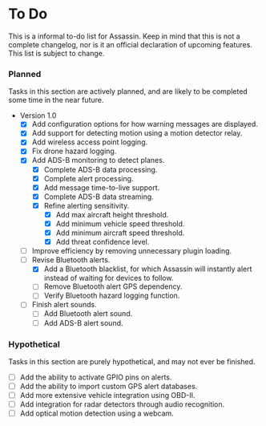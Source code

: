 # To Do

This is a informal to-do list for Assassin. Keep in mind that this is not a complete changelog, nor is it an official declaration of upcoming features. This list is subject to change.

### Planned

Tasks in this section are actively planned, and are likely to be completed some time in the near future.

- Version 1.0
    - [X] Add configuration options for how warning messages are displayed.
    - [X] Add support for detecting motion using a motion detector relay.
    - [X] Add wireless access point logging.
    - [X] Fix drone hazard logging.
    - [X] Add ADS-B monitoring to detect planes.
        - [X] Complete ADS-B data processing.
        - [X] Complete alert processing.
        - [X] Add message time-to-live support.
        - [X] Complete ADS-B data streaming.
        - [X] Refine alerting sensitivity.
            - [X] Add max aircraft height threshold.
            - [X] Add minimum vehicle speed threshold.
            - [X] Add minimum aircraft speed threshold.
            - [X] Add threat confidence level.
    - [ ] Improve efficiency by removing unnecessary plugin loading.
    - [ ] Revise Bluetooth alerts.
        - [X] Add a Bluetooth blacklist, for which Assassin will instantly alert instead of waiting for devices to follow.
        - [ ] Remove Bluetooth alert GPS dependency.
        - [ ] Verify Bluetooth hazard logging function.
    - [ ] Finish alert sounds.
        - [ ] Add Bluetooth alert sound.
        - [ ] Add ADS-B alert sound.

### Hypothetical

Tasks in this section are purely hypothetical, and may not ever be finished.

- [ ] Add the ability to activate GPIO pins on alerts.
- [ ] Add the ability to import custom GPS alert databases.
- [ ] Add more extensive vehicle integration using OBD-II.
- [ ] Add integration for radar detectors through audio recognition.
- [ ] Add optical motion detection using a webcam.
